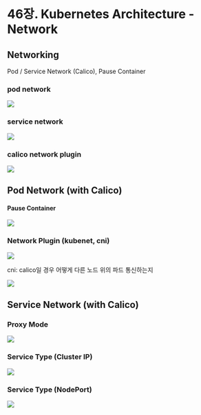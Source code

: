 # 46장. Kubernetes Architecture - Network

## Networking

Pod / Service Network (Calico), Pause Container

### pod network

![](<../../.gitbook/assets/image (200).png>)

### service network

![](<../../.gitbook/assets/image (201) (1).png>)

### calico network plugin

![](<../../.gitbook/assets/image (202) (1).png>)

## Pod Network (with Calico)

#### Pause Container

![](<../../.gitbook/assets/image (193) (1).png>)

### Network Plugin (kubenet, cni)

![](<../../.gitbook/assets/image (189) (1).png>)

cni: calico일 경우 어떻게 다른 노드 위의 파드 통신하는지

![](<../../.gitbook/assets/image (194) (1).png>)

## Service Network (with Calico)

### Proxy Mode

![](<../../.gitbook/assets/image (198).png>)

### Service Type (Cluster IP)

![](<../../.gitbook/assets/image (199) (1).png>)

### Service Type (NodePort)

![](<../../.gitbook/assets/image (192) (1).png>)
